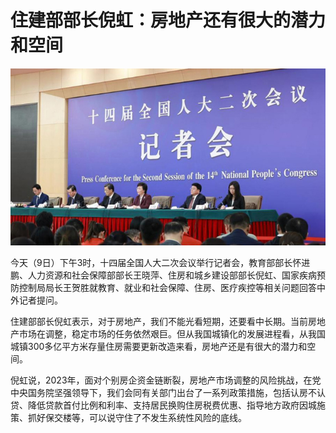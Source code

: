 # 住建部部长倪虹：房地产还有很大的潜力和空间

![b80762c1bdef5e54c1b916c4ccec6e16.jpg](https://raw.githubusercontent.com/qqhsx/qqnews_image/main/2024/03/09/住建部部长倪虹：房地产还有很大的潜力和空间/b80762c1bdef5e54c1b916c4ccec6e16.jpg)

今天（9日）下午3时，十四届全国人大二次会议举行记者会，教育部部长怀进鹏、人力资源和社会保障部部长王晓萍、住房和城乡建设部部长倪虹、国家疾病预防控制局局长王贺胜就教育、就业和社会保障、住房、医疗疾控等相关问题回答中外记者提问。

住建部部长倪虹表示，对于房地产，我们不能光看短期，还要看中长期。当前房地产市场在调整，稳定市场的任务依然艰巨。但从我国城镇化的发展进程看，从我国城镇300多亿平方米存量住房需要更新改造来看，房地产还是有很大的潜力和空间。

倪虹说，2023年，面对个别房企资金链断裂，房地产市场调整的风险挑战，在党中央国务院坚强领导下，我们会同有关部门出台了一系列政策措施，包括认房不认贷、降低贷款首付比例和利率、支持居民换购住房税费优惠、指导地方政府因城施策、抓好保交楼等，可以说守住了不发生系统性风险的底线。

